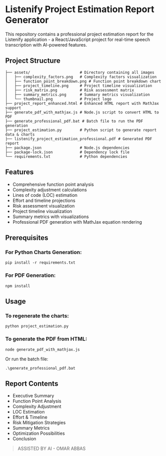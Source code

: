 # Listenify Project Estimation Report Generator

This repository contains a professional project estimation report for the Listenify application - a React/JavaScript project for real-time speech transcription with AI-powered features.

## Project Structure

```
├── assets/                      # Directory containing all images
│   ├── complexity_factors.png   # Complexity factors visualization
│   ├── function_point_breakdown.png # Function point breakdown chart
│   ├── project_timeline.png     # Project timeline visualization
│   ├── risk_matrix.png          # Risk assessment matrix
│   ├── summary_metrics.png      # Summary metrics visualization
│   └── thumbnail.png            # Project logo
├── project_report_enhanced.html # Enhanced HTML report with MathJax support
├── generate_pdf_with_mathjax.js # Node.js script to convert HTML to PDF
├── generate_professional_pdf.bat # Batch file to run the PDF generation
├── project_estimation.py        # Python script to generate report data & charts
├── listenify_project_estimation_professional.pdf # Generated PDF report
├── package.json                 # Node.js dependencies
├── package-lock.json            # Dependency lock file
└── requirements.txt             # Python dependencies
```

## Features

- Comprehensive function point analysis
- Complexity adjustment calculations 
- Lines of code (LOC) estimation
- Effort and timeline projections
- Risk assessment visualization
- Project timeline visualization
- Summary metrics with visualizations
- Professional PDF generation with MathJax equation rendering

## Prerequisites

### For Python Charts Generation:
```
pip install -r requirements.txt
```

### For PDF Generation:
```
npm install
```

## Usage

### To regenerate the charts:
```
python project_estimation.py
```

### To generate the PDF from HTML:
```
node generate_pdf_with_mathjax.js
```
Or run the batch file:
```
.\generate_professional_pdf.bat
```

## Report Contents

- Executive Summary
- Function Point Analysis
- Complexity Adjustment
- LOC Estimation
- Effort & Timeline
- Risk Mitigation Strategies
- Summary Metrics
- Optimization Possibilities
- Conclusion 

> ASSISTED BY AI - OMAR ABBAS 